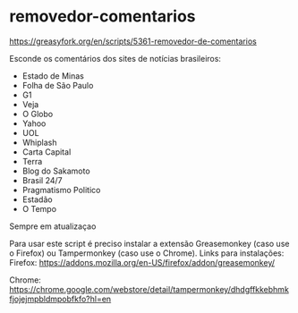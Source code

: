 # removedor-comentarios

https://greasyfork.org/en/scripts/5361-removedor-de-comentarios

Esconde os comentários dos sites de notícias brasileiros:

- Estado de Minas
- Folha de São Paulo
- G1
- Veja
- O Globo
- Yahoo
- UOL
- Whiplash
- Carta Capital
- Terra
- Blog do Sakamoto
- Brasil 24/7
- Pragmatismo Politico
- Estadão
- O Tempo

Sempre em atualizaçao

Para usar este script é preciso instalar a extensão Greasemonkey (caso use o Firefox) ou Tampermonkey (caso use o Chrome). Links para instalações:
Firefox:
https://addons.mozilla.org/en-US/firefox/addon/greasemonkey/

Chrome:
https://chrome.google.com/webstore/detail/tampermonkey/dhdgffkkebhmkfjojejmpbldmpobfkfo?hl=en
